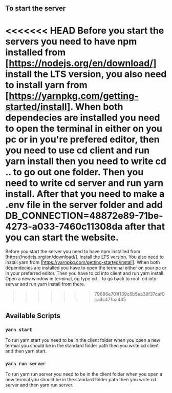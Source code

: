 ## To start the server

<<<<<<< HEAD
Before you start the servers you need to have npm installed from [https://nodejs.org/en/download/] install the LTS version, you also need to install yarn from [https://yarnpkg.com/getting-started/install]. When both dependecies are installed you need to open the terminal in either on you pc or in you're prefered editor, then you need to use cd client and run yarn install then you need to write cd .. to go out one folder. Then you need to write cd server and run yarn install.
After that you need to make a .env file in the server folder and add DB_CONNECTION=48872e89-71be-4273-a033-7460c11308da after that you can start the website.
=======
Before you start the server you need to have npm installed from [https://nodejs.org/en/download/]. Install the LTS version. You also need to install yarn from [https://yarnpkg.com/getting-started/install]. When both dependecies are installed you have to open the terminal either on your pc or in your preferred editor. Then you have to cd into client and run yarn install. Open a new window in terminal, og type cd .. to go back to root. cd into server and run yarn install from there.
>>>>>>> 79686e701f139c6b5ea38f37caf0ca3c471ba435

## Available Scripts

### `yarn start`

To run yarn start you need to be in the client folder when you open a new termial you should be in the standard folder path then you write cd client and then yarn start.

### `yarn run server`

To run yarn run server you need to be in the client folder when you open a new termial you should be in the standard folder path then you write cd server and then yarn run server.
